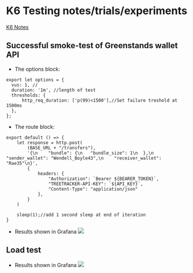 # K6 Testing notes/trials/experiments

[K6 Notes](https://gist.github.com/mdcoxe/0d1e208238689ee90c71cfaec108fe6d)

## Successful smoke-test of Greenstands wallet API
- The options block:
``` 
export let options = {
  vus: 1, //
  duration: '1m', //length of test
  thresholds: {
      http_req_duration: ['p(99)<1500'],//Set failure treshold at 1500ms
  },
};
```
- The route block:
``` 
export default () => {   
    let response = http.post(
        (BASE_URL + "/transfers"),
        '{\n    "bundle": {\n   "bundle_size": 1\n  },\n    "sender_wallet": "Wendell_Boyle43",\n    "receiver_wallet": "Rae35"\n}',
        {
            headers: {
                "Authorization": `Bearer ${BEARER_TOKEN}`,
                "TREETRACKER-API-KEY": `${API_KEY}`,
                "Content-Type": "application/json"
            },
        } 
    )
   
    sleep(1);//add 1 second sleep at end of iteration
}
```
- Results shown in Grafana
![](https://imgur.com/m18hZSe.png)

## Load test 
- Results shown in Grafana
![](https://imgur.com/Gf7FyNH.png)
